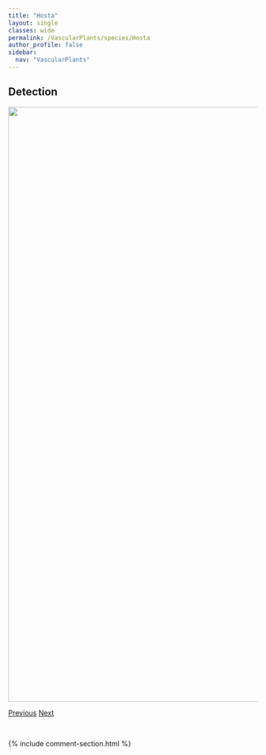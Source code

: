 ```yaml
---
title: "Hosta"
layout: single
classes: wide
permalink: /VascularPlants/species/Hosta
author_profile: false
sidebar:
  nav: "VascularPlants"
---
```


<h2>Detection</h2>

<a href="https://drive.google.com/uc?export=view&id=1bfO-hnCyi3BBPbmqpCKToJsy0f_-hIuD">
<img src="https://drive.google.com/uc?export=view&id=1bfO-hnCyi3BBPbmqpCKToJsy0f_-hIuD" height = "1200" width = "800">
</a>


<a href="/DevelopmentWebsite/VascularPlants/species/HordeumVulgare" class="pagination--pager" title="Hordeum vulgare">Previous</a> <a href="/DevelopmentWebsite/VascularPlants/species/HoustoniaLongifolia" class="pagination--pager" title="Houstonia longifolia">Next</a>

<p>&nbsp;</p>

{% include comment-section.html %}
